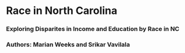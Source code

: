 # Race in North Carolina
### Exploring Disparites in Income and Education by Race in NC
### Authors: Marian Weeks and Srikar Vavilala 
